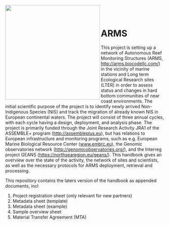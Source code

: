 <p align="center">
  <img src="https://www.dropbox.com/s/kco9cinoez6e3pa/2018_ARMS_Spikarna_in_situ_2018_11_07_B.png"  width="300" align="left" >
</p>

<br/><br/>

# ARMS
This project is setting up a network of Autonomous Reef Monitoring Structures (ARMS, http://arms.biocodellc.com/) in the vicinity of marine stations and Long term Ecological Research sites (LTER) in order to assess status and changes in hard bottom communities of near coast environments. The initial scientific purpose of the project is to identify newly arrived Non-Indigenous Species (NIS) and track the migration of already known NIS in European continental waters. The project will consist of three annual cycles, with each cycle having a design, deployment, and analysis phase. The project is primarily funded through the Joint Research Activity JRA1 of the ASSEMBLE+ program (http://assembleplus.eu), but has relations to European infrastructure and monitoring programs, such as e.g. European Marine Biological Resource Center (www.embrc.eu), the Genomic observatories network (http://genomicobservatories.org/), and the Interreg project GEANS (https://northsearegion.eu/geans/). This handbook gives an overview over the state of the activity, the network of sites and scientists, as well as the necessary protocols for ARMS deployment, retrieval and processing. 

This repository contains the laters version of the handbook as appended documents, incl
1.	Project registration sheet (only relevant for new partners)
2.	Metadata sheet (template) 
3.	Metadata sheet (example)
4.	Sample overview sheet
5.	Material Transfer Agreement (MTA)

